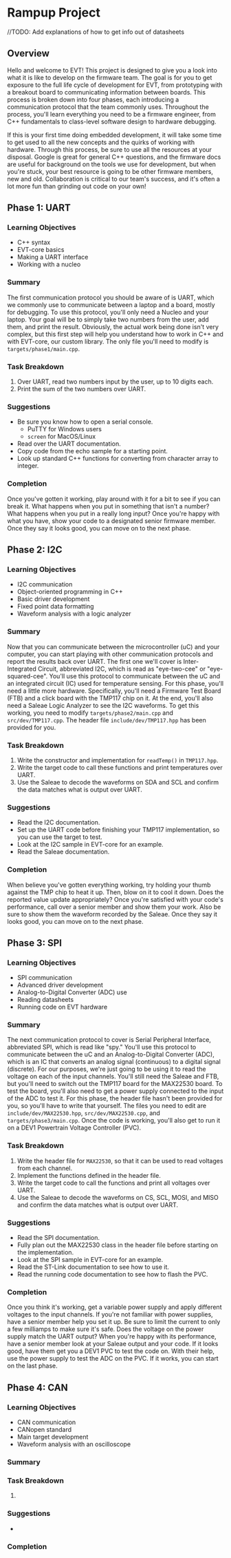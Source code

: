 # Rampup Project

//TODO: Add explanations of how to get info out of datasheets

## Overview

Hello and welcome to EVT! This project is designed to give you a look into what
it is like to develop on the firmware team. The goal is for you to get exposure
to the full life cycle of development for EVT, from prototyping with a breakout
board to communicating information between boards. This process is broken down
into four phases, each introducing a communication protocol that the team
commonly uses. Throughout the process, you'll learn everything you need to be a
firmware engineer, from C++ fundamentals to class-level software design to
hardware debugging.

If this is your first time doing embedded development, it will take some time
to get used to all the new concepts and the quirks of working with hardware.
Through this process, be sure to use all the resources at your disposal.
Google is great for general C++ questions, and the firmware docs are useful for
background on the tools we use for development, but when you're stuck, your
best resource is going to be other firmware members, new and old. Collaboration
is critical to our team's success, and it's often a lot more fun than
grinding out code on your own!


## Phase 1: UART

### Learning Objectives
- C++ syntax
- EVT-core basics
- Making a UART interface
- Working with a nucleo

### Summary
The first communication protocol you should be aware of is UART, which we
commonly use to communicate between a laptop and a board, mostly for debugging.
To use this protocol, you'll only need a Nucleo and your laptop. Your goal will
be to simply take two numbers from the user, add them, and print the result.
Obviously, the actual work being done isn't very complex, but this first step
will help you understand how to work in C++ and with EVT-core, our custom
library. The only file you'll need to modify is `targets/phase1/main.cpp`.

### Task Breakdown
1. Over UART, read two numbers input by the user, up to 10 digits each.
2. Print the sum of the two numbers over UART.

### Suggestions
- Be sure you know how to open a serial console.
    - PuTTY for Windows users
    - `screen` for MacOS/Linux
- Read over the UART documentation.
- Copy code from the echo sample for a starting point.
- Look up standard C++ functions for converting from character array to
  integer.

### Completion
Once you've gotten it working, play around with it for a bit to see if you can
break it. What happens when you put in something that isn't a number? What
happens when you put in a really long input? Once you're happy with what you
have, show your code to a designated senior firmware member. Once they say it
looks good, you can move on to the next phase.


## Phase 2: I2C

### Learning Objectives
- I2C communication
- Object-oriented programming in C++
- Basic driver development
- Fixed point data formatting
- Waveform analysis with a logic analyzer

### Summary
Now that you can communicate between the microcontroller (uC) and your 
computer, you can start playing with other communication protocols and report
the results back over UART. The first one we'll cover is Inter-Integrated
Circuit, abbreviated I2C, which is read as "eye-two-cee" or "eye-squared-cee".
You'll use this protocol to communicate between the uC and an integrated
circuit (IC) used for temperature sensing. For this phase, you'll need a little
more hardware. Specifically, you'll need a Firmware Test Board (FTB) and a click
board with the TMP117 chip on it. At the end, you'll also need a Saleae Logic
Analyzer to see the I2C waveforms. To get this working, you need to modify
`targets/phase2/main.cpp` and `src/dev/TMP117.cpp`. The header file
`include/dev/TMP117.hpp` has been provided for you.

### Task Breakdown
1. Write the constructor and implementation for `readTemp()` in `TMP117.hpp`.
2. Write the target code to call these functions and print temperatures over 
UART.
3. Use the Saleae to decode the waveforms on SDA and SCL and confirm the data 
matches what is output over UART.

### Suggestions
- Read the I2C documentation.
- Set up the UART code before finishing your TMP117 implementation, so you can
use the target to test.
- Look at the I2C sample in EVT-core for an example.
- Read the Saleae documentation.

### Completion
When believe you've gotten everything working, try holding your thumb against
the TMP chip to heat it up. Then, blow on it to cool it down. Does the reported
value update appropriately? Once you're satisfied with your code's performance,
call over a senior member and show them your work. Also be sure to show them the
waveform recorded by the Saleae. Once they say it looks good, you can move on to
the next phase.


## Phase 3: SPI

### Learning Objectives
- SPI communication
- Advanced driver development
- Analog-to-Digital Converter (ADC) use
- Reading datasheets
- Running code on EVT hardware

### Summary
The next communication protocol to cover is Serial Peripheral Interface,
abbreviated SPI, which is read like "spy." You'll use this protocol to
communicate between the uC and an Analog-to-Digital Converter (ADC), which is an
IC that converts an analog signal (continuous) to a digital signal (discrete).
For our purposes, we're just going to be using it to read the voltage on each of
the input channels. You'll still need the Saleae and FTB, but you'll need to 
switch out the TMP117 board for the MAX22530 board. To test the board, you'll 
also need to get a power supply connected to the input of the ADC to test it.
For this phase, the header file hasn't been provided for you, so you'll have to
write that yourself. The files you need to edit are `include/dev/MAX22530.hpp`,
`src/dev/MAX22530.cpp`, and `targets/phase3/main.cpp`. Once the code is working,
you'll also get to run it on a DEV1 Powertrain Voltage Controller (PVC).


### Task Breakdown
1. Write the header file for `MAX22530`, so that it can be used to read voltages
from each channel.
2. Implement the functions defined in the header file.
3. Write the target code to call the functions and print all voltages over UART.
4. Use the Saleae to decode the waveforms on CS, SCL, MOSI, and MISO and confirm
the data matches what is output over UART.

### Suggestions
- Read the SPI documentation.
- Fully plan out the MAX22530 class in the header file before starting on the 
implementation.
- Look at the SPI sample in EVT-core for an example.
- Read the ST-Link documentation to see how to use it.
- Read the running code documentation to see how to flash the PVC.

### Completion
Once you think it's working, get a variable power supply and apply different
voltages to the input channels. If you're not familiar with power supplies, have
a senior member help you set it up. Be sure to limit the current to only a few 
milliamps to make sure it's safe. Does the voltage on the power supply match the
UART output? When you're happy with its performance, have a senior member look
at your Saleae output and your code. If it looks good, have them get you a DEV1
PVC to test the code on. With their help, use the power supply to test the ADC
on the PVC. If it works, you can start on the last phase.


## Phase 4: CAN

### Learning Objectives
- CAN communication
- CANopen standard
- Main target development
- Waveform analysis with an oscilloscope

### Summary


### Task Breakdown
1.

### Suggestions
- 

### Completion

